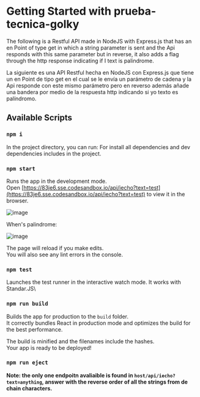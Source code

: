 # Getting Started with prueba-tecnica-golky

The following is a Restful API made in NodeJS with Express.js that has an en Point of type get in which a string parameter is sent and the Api responds with this same parameter but in reverse, it also adds a flag through the http response indicating if I text is palindrome.

La siguiente es una API Restful hecha en NodeJS con Express.js que tiene un en Point de tipo get en el cual se le envía un parámetro de cadena y la Api responde con este mismo parámetro pero en reverso además añade una bandera por medio de la respuesta http indicando si yo texto es palíndromo.

## Available Scripts

### `npm i`

In the project directory, you can run:
For install all dependencies and dev dependencies includes in the project.

### `npm start`

Runs the app in the development mode.\
Open [https://83je6.sse.codesandbox.io/api/iecho?text=test](https://83je6.sse.codesandbox.io/api/iecho?text=test) to view it in the browser.

![image](https://user-images.githubusercontent.com/50146090/126826943-ba2b9eaa-b3e6-4735-a41c-a37e76ead279.png)

When's palindrome:

![image](https://user-images.githubusercontent.com/50146090/126827044-fe6a3924-61e8-4f0e-a602-0ad928225ced.png)


The page will reload if you make edits.\
You will also see any lint errors in the console.

### `npm test`

Launches the test runner in the interactive watch mode. It works with Standar.JS\

### `npm run build`

Builds the app for production to the `build` folder.\
It correctly bundles React in production mode and optimizes the build for the best performance.

The build is minified and the filenames include the hashes.\
Your app is ready to be deployed!

### `npm run eject`

**Note: the only one endpoitn avaliaible is found in `host/api/iecho?text=anything`, answer with the reverse order of all the strings from de chain characters.**

